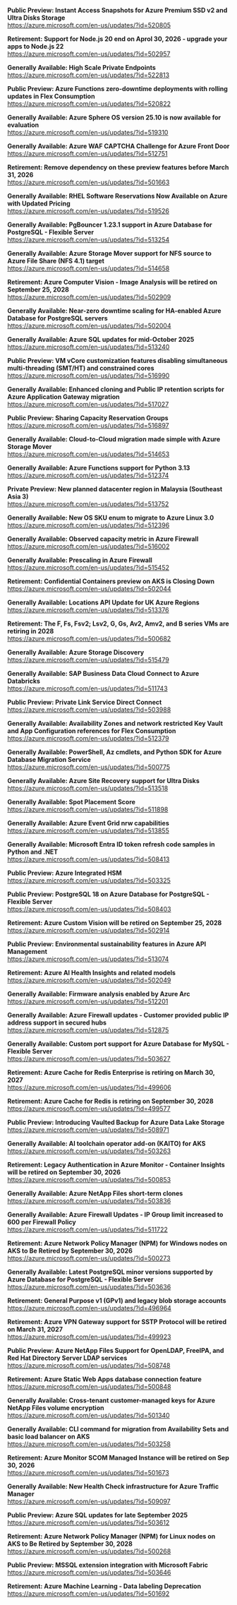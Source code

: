 **Public Preview: Instant Access Snapshots for Azure Premium SSD v2 and Ultra Disks Storage**  
https://azure.microsoft.com/en-us/updates/?id=520805

**Retirement: Support for Node.js 20 end on Aprol 30, 2026 - upgrade your apps to Node.js 22**  
https://azure.microsoft.com/en-us/updates/?id=502957

**Generally Available: High Scale Private Endpoints**  
https://azure.microsoft.com/en-us/updates/?id=522813

**Public Preview: Azure Functions zero-downtime deployments with rolling updates in Flex Consumption**  
https://azure.microsoft.com/en-us/updates/?id=520822

**Generally Available: Azure Sphere OS version 25.10 is now available for evaluation**  
https://azure.microsoft.com/en-us/updates/?id=519310

**Generally Available: Azure WAF CAPTCHA Challenge for Azure Front Door**  
https://azure.microsoft.com/en-us/updates/?id=512751

**Retirement: Remove dependency on these preview features before March 31, 2026**  
https://azure.microsoft.com/en-us/updates/?id=501663

**Generally Available: RHEL Software Reservations Now Available on Azure with Updated Pricing**  
https://azure.microsoft.com/en-us/updates/?id=519526

**Generally Available: PgBouncer 1.23.1 support in Azure Database for PostgreSQL - Flexible Server**  
https://azure.microsoft.com/en-us/updates/?id=513254

**Generally Available: Azure Storage Mover support for NFS source to Azure File Share (NFS 4.1) target**  
https://azure.microsoft.com/en-us/updates/?id=514658

**Retirement: Azure Computer Vision - Image Analysis will be retired on September 25, 2028**  
https://azure.microsoft.com/en-us/updates/?id=502909

**Generally Available: Near-zero downtime scaling for HA-enabled Azure Database for PostgreSQL servers**  
https://azure.microsoft.com/en-us/updates/?id=502004

**Generally Available: Azure SQL updates for mid-October 2025**  
https://azure.microsoft.com/en-us/updates/?id=513240

**Public Preview: VM vCore customization features disabling simultaneous multi-threading (SMT/HT) and constrained cores**  
https://azure.microsoft.com/en-us/updates/?id=516990 

**Generally Available: Enhanced cloning and Public IP retention scripts for Azure Application Gateway migration**  
https://azure.microsoft.com/en-us/updates/?id=517027

**Public Preview: Sharing Capacity Reservation Groups**  
https://azure.microsoft.com/en-us/updates/?id=516897

**Generally Available: Cloud-to-Cloud migration made simple with Azure Storage Mover**  
https://azure.microsoft.com/en-us/updates/?id=514653

**Generally Available: Azure Functions support for Python 3.13**  
https://azure.microsoft.com/en-us/updates/?id=512374

**Private Preview: New planned datacenter region in Malaysia (Southeast Asia 3)**  
https://azure.microsoft.com/en-us/updates/?id=513752

**Generally Available: New OS SKU enum to migrate to Azure Linux 3.0**  
https://azure.microsoft.com/en-us/updates/?id=512396

**Generally Available: Observed capacity metric in Azure Firewall**  
https://azure.microsoft.com/en-us/updates/?id=516002

**Generally Available: Prescaling in Azure Firewall**  
https://azure.microsoft.com/en-us/updates/?id=515452

**Retirement: Confidential Containers preview on AKS is Closing Down**  
https://azure.microsoft.com/en-us/updates/?id=502044

**Generally Available: Locations API Update for UK Azure Regions**  
https://azure.microsoft.com/en-us/updates/?id=513376

**Retirement: The F, Fs, Fsv2; Lsv2, G, Gs, Av2, Amv2, and B series VMs are retiring in 2028**  
https://azure.microsoft.com/en-us/updates/?id=500682

**Generally Available: Azure Storage Discovery**  
https://azure.microsoft.com/en-us/updates/?id=515479

**Generally Available: SAP Business Data Cloud Connect to Azure Databricks**  
https://azure.microsoft.com/en-us/updates/?id=511743

**Public Preview: Private Link Service Direct Connect**  
https://azure.microsoft.com/en-us/updates/?id=503988

**Generally Available: Availability Zones and network restricted Key Vault and App Configuration references for Flex Consumption**  
https://azure.microsoft.com/en-us/updates/?id=512379

**Generally Available: PowerShell, Az cmdlets, and Python SDK for Azure Database Migration Service**  
https://azure.microsoft.com/en-us/updates/?id=500775

**Generally Available: Azure Site Recovery support for Ultra Disks**  
https://azure.microsoft.com/en-us/updates/?id=513518

**Generally Available: Spot Placement Score**  
https://azure.microsoft.com/en-us/updates/?id=511898

**Generally Available: Azure Event Grid nrw capabilities**  
https://azure.microsoft.com/en-us/updates/?id=513855

**Generally Available: Microsoft Entra ID token refresh code samples in Python and .NET**  
https://azure.microsoft.com/en-us/updates/?id=508413

**Public Preview: Azure Integrated HSM**  
https://azure.microsoft.com/en-us/updates/?id=503325

**Public Preview: PostgreSQL 18 on Azure Database for PostgreSQL - Flexible Server**  
https://azure.microsoft.com/en-us/updates/?id=508403

**Retirement: Azure Custom Vision will be retired on September 25, 2028**  
https://azure.microsoft.com/en-us/updates/?id=502914

**Public Preview: Environmental sustainability features in Azure API Management**  
https://azure.microsoft.com/en-us/updates/?id=513074

**Retirement: Azure AI Health Insights and related models**  
https://azure.microsoft.com/en-us/updates/?id=502049

**Generally Available: Firmware analysis enabled by Azure Arc**  
https://azure.microsoft.com/en-us/updates/?id=512201

**Generally Available: Azure Firewall updates - Customer provided public IP address support in secured hubs**  
https://azure.microsoft.com/en-us/updates/?id=512875

**Generally Available: Custom port support for Azure Database for MySQL - Flexible Server**  
https://azure.microsoft.com/en-us/updates/?id=503627

**Retirement: Azure Cache for Redis Enterprise is retiring on March 30, 2027**  
https://azure.microsoft.com/en-us/updates/?id=499606

**Retirement: Azure Cache for Redis is retiring on September 30, 2028**  
https://azure.microsoft.com/en-us/updates/?id=499577

**Public Preview: Introducing Vaulted Backup for Azure Data Lake Storage**  
https://azure.microsoft.com/en-us/updates/?id=508971

**Generally Available: AI toolchain operator add-on (KAITO) for AKS**  
https://azure.microsoft.com/en-us/updates/?id=503263

**Retirement: Legacy Authentication in Azure Monitor - Container Insights will be retired on September 30, 2026**  
https://azure.microsoft.com/en-us/updates/?id=500853

**Generally Available: Azure NetApp Files short-term clones**  
https://azure.microsoft.com/en-us/updates/?id=503836

**Generally Available: Azure Firewall Updates - IP Group limit increased to 600 per Firewall Policy**  
https://azure.microsoft.com/en-us/updates/?id=511722

**Retirement: Azure Network Policy Manager (NPM) for Windows nodes on AKS to Be Retired by September 30, 2026**  
https://azure.microsoft.com/en-us/updates/?id=500273

**Generally Available: Latest PostgreSQL minor versions supported by Azure Database for PostgreSQL - Flexible Server**  
https://azure.microsoft.com/en-us/updates/?id=503636

**Retirement: General Purpose v1 (GPv1) and legacy blob storage accounts**  
https://azure.microsoft.com/en-us/updates/?id=496964

**Retirement: Azure VPN Gateway support for SSTP Protocol will be retired on March 31, 2027**  
https://azure.microsoft.com/en-us/updates/?id=499923

**Public Preview: Azure NetApp Files Support for OpenLDAP, FreeIPA, and Red Hat Directory Server LDAP services**  
https://azure.microsoft.com/en-us/updates/?id=508748

**Retirement: Azure Static Web Apps database connection feature**  
https://azure.microsoft.com/en-us/updates/?id=500848

**Generally Available: Cross-tenant customer-managed keys for Azure NetApp Files volume encryption**  
https://azure.microsoft.com/en-us/updates/?id=501340

**Generally Available: CLI command for migration from Availability Sets and basic load balancer on AKS**  
https://azure.microsoft.com/en-us/updates/?id=503258

**Retirement: Azure Monitor SCOM Managed Instance will be retired on Sep 30, 2026**  
https://azure.microsoft.com/en-us/updates/?id=501673

**Generally Available: New Health Check infrastructure for Azure Traffic Manager**  
https://azure.microsoft.com/en-us/updates/?id=509097

**Public Preview: Azure SQL updates for late September 2025**  
https://azure.microsoft.com/en-us/updates/?id=503612

**Retirement: Azure Network Policy Manager (NPM) for Linux nodes on AKS to Be Retired by September 30, 2028**  
https://azure.microsoft.com/en-us/updates/?id=500268

**Public Preview: MSSQL extension integration with Microsoft Fabric**  
https://azure.microsoft.com/en-us/updates/?id=503646

**Retirement: Azure Machine Learning - Data labeling Deprecation**  
https://azure.microsoft.com/en-us/updates/?id=501692